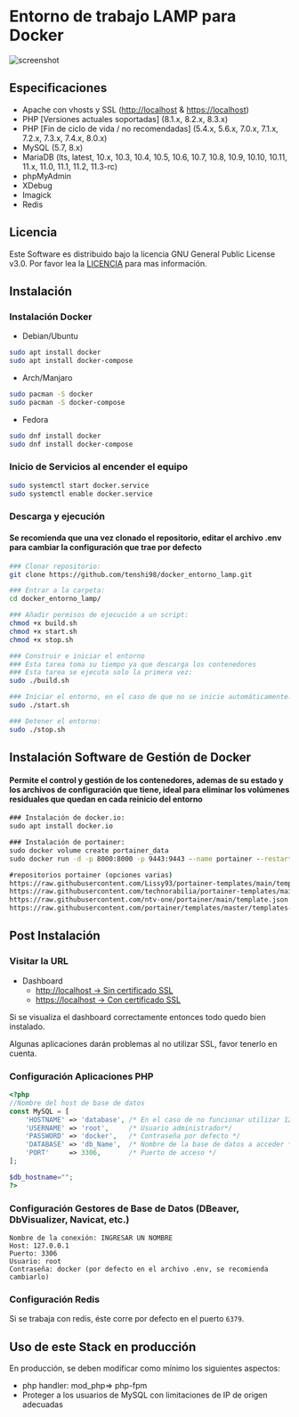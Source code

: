# Entorno de trabajo LAMP para Docker

![screenshot](https://raw.githubusercontent.com/tenshi98/docker_entorno_lamp/master/screenshot.png)


## Especificaciones

- Apache con vhosts y SSL (<http://localhost> & <https://localhost>)
- PHP [Versiones actuales soportadas] (8.1.x, 8.2.x, 8.3.x)
- PHP [Fin de ciclo de vida / no recomendadas] (5.4.x, 5.6.x, 7.0.x, 7.1.x, 7.2.x, 7.3.x, 7.4.x, 8.0.x)
- MySQL (5.7, 8.x)
- MariaDB (lts, latest, 10.x, 10.3, 10.4, 10.5, 10.6, 10.7, 10.8, 10.9, 10.10, 10.11, 11.x, 11.0, 11.1, 11.2, 11.3-rc)
- phpMyAdmin
- XDebug
- Imagick
- Redis

## Licencia

Este Software es distribuido bajo la licencia GNU General Public License v3.0. Por favor lea la [LICENCIA](LICENSE) para mas información.

## Instalación

### Instalación Docker

- Debian/Ubuntu

```bash
sudo apt install docker
sudo apt install docker-compose
```

- Arch/Manjaro

```bash
sudo pacman -S docker
sudo pacman -S docker-compose
```

- Fedora

```bash
sudo dnf install docker
sudo dnf install docker-compose
```


### Inicio de Servicios al encender el equipo

```bash
sudo systemctl start docker.service
sudo systemctl enable docker.service
```

### Descarga y ejecución

#### Se recomienda que una vez clonado el repositorio, editar el archivo .env para cambiar la configuración que trae por defecto

```bash
### Clonar repositorio:
git clone https://github.com/tenshi98/docker_entorno_lamp.git

### Entrar a la carpeta:
cd docker_entorno_lamp/

### Añadir permisos de ejecución a un script:
chmod +x build.sh
chmod +x start.sh
chmod +x stop.sh

### Construir e iniciar el entorno
### Esta tarea toma su tiempo ya que descarga los contenedores
### Esta tarea se ejecuta solo la primera vez:
sudo ./build.sh

### Iniciar el entorno, en el caso de que no se inicie automáticamente:
sudo ./start.sh

### Detener el entorno:
sudo ./stop.sh
```

## Instalación Software de Gestión de Docker

#### Permite el control y gestión de los contenedores, ademas de su estado y los archivos de configuración que tiene, ideal para eliminar los volúmenes residuales que quedan en cada reinicio del entorno

```cmd
### Instalación de docker.io:
sudo apt install docker.io

### Instalación de portainer:
sudo docker volume create portainer_data
sudo docker run -d -p 8000:8000 -p 9443:9443 --name portainer --restart=always -v /var/run/docker.sock:/var/run/docker.sock -v portainer_data:/data portainer/portainer-ce:latest

#repositorios portainer (opciones varias)
https://raw.githubusercontent.com/Lissy93/portainer-templates/main/templates.json
https://raw.githubusercontent.com/technorabilia/portainer-templates/main/lsio/templates/templates-2.0.json
https://raw.githubusercontent.com/ntv-one/portainer/main/template.json
https://raw.githubusercontent.com/portainer/templates/master/templates-2.0.json
```

## Post Instalación

### Visitar la URL

- Dashboard
  - [http://localhost -> Sin certificado SSL](http://localhost)
  - [https://localhost -> Con certificado SSL](https://localhost)


Si se visualiza el dashboard correctamente entonces todo quedo bien instalado.

Algunas aplicaciones darán problemas al no utilizar SSL, favor tenerlo en cuenta.

### Configuración Aplicaciones PHP

```php
<?php
//Nombre del host de base de datos
const MySQL = [
    'HOSTNAME' => 'database', /* En el caso de no funcionar utilizar 127.0.0.1 */
    'USERNAME' => 'root',     /* Usuario administrador*/
    'PASSWORD' => 'docker',   /* Contraseña por defecto */
    'DATABASE' => 'db_Name',  /* Nombre de la base de datos a acceder */
    'PORT'     => 3306,       /* Puerto de acceso */
];

$db_hostname="";
?>
```

### Configuración Gestores de Base de Datos (DBeaver, DbVisualizer, Navicat, etc.)

```text
Nombre de la conexión: INGRESAR UN NOMBRE
Host: 127.0.0.1
Puerto: 3306
Usuario: root
Contraseña: docker (por defecto en el archivo .env, se recomienda cambiarlo)
```

### Configuración Redis

Si se trabaja con redis, éste corre por defecto en el puerto `6379`.

## Uso de este Stack en producción

En producción, se deben modificar como mínimo los siguientes aspectos:

- php handler: mod_php=> php-fpm
- Proteger a los usuarios de MySQL con limitaciones de IP de origen adecuadas

